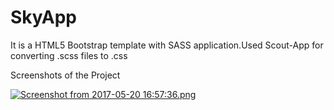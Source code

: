 # SkyApp
It is a HTML5 Bootstrap template with SASS application.Used Scout-App for converting .scss files to .css

Screenshots of the Project

[![Screenshot from 2017-05-20 16:57:36.png](https://s24.postimg.org/psm14l2l1/Screenshot_from_2017-05-20_16_57_36.png)](https://postimg.org/image/yavh8x93l/)

